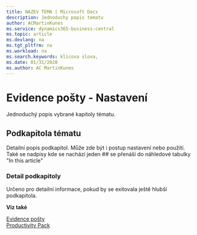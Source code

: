 ```yaml
---
title: NAZEV TEMA | Microsoft Docs
description: Jednoduchy popis tematu
author: ACMartinKunes
ms.service: dynamics365-business-central
ms.topic: article
ms.devlang: na
ms.tgt_pltfrm: na
ms.workload: na
ms.search.keywords: klicova slova, 
ms.date: 01/31/2020
ms.author: AC MartinKunes
---
```

# Evidence pošty - Nastavení

Jednoduchý popis vybrané kapitoly tématu.

## Podkapitola tématu

Detailní popis podkapitol. Může zde být i postup nastavení nebo použití. Také se nadpisy kde se nachází jeden ## se přenáší do náhledové tabulky "In this article"

### Detail podkapitoly

Určeno pro detailní informace, pokud by se exitovala ještě hlubší podkapitola.

**Viz také**

[Evidence pošty](ac-incoming-mail.md)  
[Productivity Pack](ac-productivity-pack.md)
